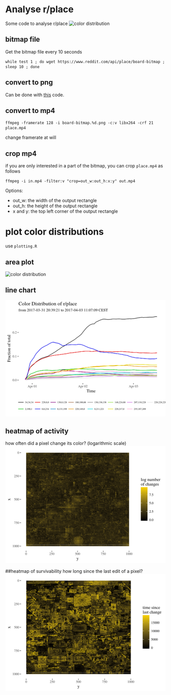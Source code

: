 # Analyse r/place
Some code to analyse r/place
![color distribution](https://github.com/schochastics/rplace/blob/master/colordistribution.png)

## bitmap file

Get the bitmap file every 10 seconds

```shell
while test 1 ; do wget https://www.reddit.com/api/place/board-bitmap ; sleep 10 ; done
```
## convert to png

Can be done with [this](https://github.com/trosh/rplace/blob/master/rplacelapse.py) code.

## convert to mp4

```shell
ffmpeg -framerate 128 -i board-bitmap.%d.png -c:v libx264 -crf 21 place.mp4
```
change framerate at will

## crop mp4
if you are only interested in a part of the bitmap, you can crop `place.mp4` as follows
```shell
ffmpeg -i in.mp4 -filter:v "crop=out_w:out_h:x:y" out.mp4
```
Options:
* out_w: the width of the output rectangle
* out_h: the height of the output rectangle
* x and y: the top left corner of the output rectangle


# plot color distributions

use `plotting.R`
 
## area plot
![color distribution](https://github.com/schochastics/rplace/blob/master/colordistribution.png)

## line chart
![color_distribution_line](colordistribution_line.png)

## heatmap of activity
how often did a pixel change its color? (logarithmic scale)
![heatmap](heatmap.png)

##heatmap of survivability
how long since the last edit of a pixel?
![heatmap_survive](heatmap_survive.png)
